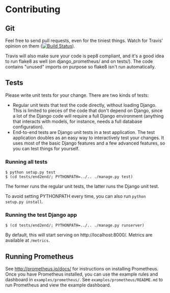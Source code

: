 # Contributing

## Git

Feel free to send pull requests, even for the tiniest things. Watch
for Travis' opinion on them ([![Build
Status](https://travis-ci.org/prezi/django-prometheus.svg?branch=master)](https://travis-ci.org/prezi/django-prometheus)).

Travis will also make sure your code is pep8 compliant, and it's a
good idea to run flake8 as well (on django_prometheus/ and on
tests/). The code contains "unused" imports on purpose so flake8 isn't
run automatically.

## Tests

Please write unit tests for your change. There are two kinds of tests:

  * Regular unit tests that test the code directly, without loading
    Django. This is limited to pieces of the code that don't depend on
    Django, since a lot of the Django code will require a full Django
    environment (anything that interacts with models, for instance,
    needs a full database configuration).
  * End-to-end tests are Django unit tests in a test application. The
    test application doubles as an easy way to interactively test your
    changes. It uses most of the basic Django features and a few
    advanced features, so you can test things for yourself.

### Running all tests

```shell
$ python setup.py test
$ (cd tests/end2end/; PYTHONPATH=../.. ./manage.py test)
```

The former runs the regular unit tests, the latter runs the Django
unit test.

To avoid setting PYTHONPATH every time, you can also run `python
setup.py install`.

### Running the test Django app

```shell
$ (cd tests/end2end/; PYTHONPATH=../.. ./manage.py runserver)
```

By default, this will start serving on http://localhost:8000/. Metrics
are available at `/metrics`.

## Running Prometheus

See http://prometheus.io/docs/ for instructions on installing
Prometheus. Once you have Prometheus installed, you can use the
example rules and dashboard in `examples/prometheus/`. See
`examples/prometheus/README.md` to run Prometheus and view the example
dashboard.
